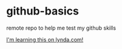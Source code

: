 github-basics
=============

remote repo to help me test my github skills

[I'm learning this on lynda.com!](http://www.lynda.com)
